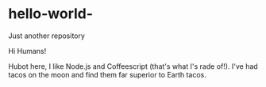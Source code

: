 # hello-world-
Just another repository 

Hi Humans!

Hubot here, I like Node.js and Coffeescript (that's what I's rade of!).
I've had tacos on the moon and find them far superior to Earth tacos. 
